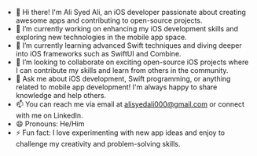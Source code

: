 - 👋 Hi there! I'm Ali Syed Ali, an iOS developer passionate about creating awesome apps and contributing to open-source projects.
- 🔭 I’m currently working on enhancing my iOS development skills and exploring new technologies in the mobile app space.
- 🌱 I’m currently learning advanced Swift techniques and diving deeper into iOS frameworks such as SwiftUI and Combine.
- 👯 I’m looking to collaborate on exciting open-source iOS projects where I can contribute my skills and learn from others in the community.
- 💬 Ask me about iOS development, Swift programming, or anything related to mobile app development! I'm always happy to share knowledge and help others.
- 📫 You can reach me via email at alisyedali000@gmail.com or connect with me on LinkedIn.
- 😄 Pronouns: He/Him
- ⚡ Fun fact: I love experimenting with new app ideas and enjoy to challenge my creativity and problem-solving skills.

